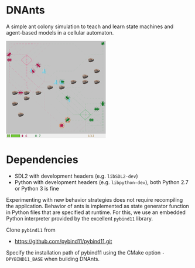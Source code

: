 # DNAnts

A simple ant colony simulation to teach and learn state machines and agent-based models in a cellular automaton.

<img src="doc/screenshot.png" alt="Screenshot of a match in DNAnts" width="272" height="265" />

# Dependencies

- SDL2 with development headers (e.g. `libSDL2-dev`)
- Python with development headers (e.g. `libpython-dev`), both Python 2.7 or Python 3 is fine

Experimenting with new behavior strategies does not require recompiling the application.
Behavior of ants is implemented as state generator function in Python files that are specified at runtime.
For this, we use an embedded Python interpreter provided by the excellent `pybind11` library.

Clone `pybind11` from

- https://github.com/pybind11/pybind11.git

Specify the installation path of pybind11 using the CMake option `-DPYBIND11_BASE` when building DNAnts.
